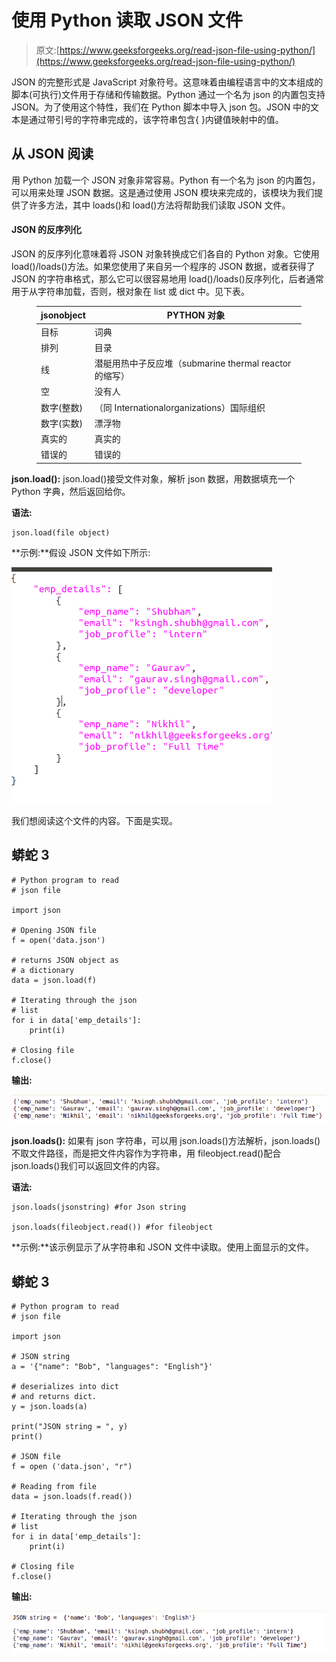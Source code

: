 # 使用 Python 读取 JSON 文件

> 原文:[https://www.geeksforgeeks.org/read-json-file-using-python/](https://www.geeksforgeeks.org/read-json-file-using-python/)

JSON 的完整形式是 JavaScript 对象符号。这意味着由编程语言中的文本组成的脚本(可执行)文件用于存储和传输数据。Python 通过一个名为 json 的内置包支持 JSON。为了使用这个特性，我们在 Python 脚本中导入 json 包。JSON 中的文本是通过带引号的字符串完成的，该字符串包含{ }内键值映射中的值。

## 从 JSON 阅读

用 Python 加载一个 JSON 对象非常容易。Python 有一个名为 json 的内置包，可以用来处理 JSON 数据。这是通过使用 JSON 模块来完成的，该模块为我们提供了许多方法，其中 loads()和 load()方法将帮助我们读取 JSON 文件。

#### JSON 的反序列化

JSON 的反序列化意味着将 JSON 对象转换成它们各自的 Python 对象。它使用 load()/loads()方法。如果您使用了来自另一个程序的 JSON 数据，或者获得了 JSON 的字符串格式，那么它可以很容易地用 load()/loads()反序列化，后者通常用于从字符串加载，否则，根对象在 list 或 dict 中。见下表。

<figure class="table">

| jsonobject | PYTHON 对象 |
| --- | --- |
| 目标 | 词典 |
| 排列 | 目录 |
| 线 | 潜艇用热中子反应堆（submarine thermal reactor 的缩写） |
| 空 | 没有人 |
| 数字(整数) | （同 Internationalorganizations）国际组织 |
| 数字(实数) | 漂浮物 |
| 真实的 | 真实的 |
| 错误的 | 错误的 |

</figure>

**json.load():** json.load()接受文件对象，解析 json 数据，用数据填充一个 Python 字典，然后返回给你。

**语法:**

```
json.load(file object)
```

**示例:**假设 JSON 文件如下所示:

![python-json](img/f729562dc982c82c00e0bf2673641330.png)

我们想阅读这个文件的内容。下面是实现。

## 蟒蛇 3

```
# Python program to read
# json file

import json

# Opening JSON file
f = open('data.json')

# returns JSON object as
# a dictionary
data = json.load(f)

# Iterating through the json
# list
for i in data['emp_details']:
    print(i)

# Closing file
f.close()
```

**输出:**

![python-read-json-output](img/62dabaa68e7418e7f4ef5003c596674d.png)

**json.loads():** 如果有 json 字符串，可以用 json.loads()方法解析，json.loads()不取文件路径，而是把文件内容作为字符串，用 fileobject.read()配合 json.loads()我们可以返回文件的内容。

**语法:**

```
json.loads(jsonstring) #for Json string

json.loads(fileobject.read()) #for fileobject
```

**示例:**该示例显示了从字符串和 JSON 文件中读取。使用上面显示的文件。

## 蟒蛇 3

```
# Python program to read
# json file

import json

# JSON string
a = '{"name": "Bob", "languages": "English"}'

# deserializes into dict
# and returns dict.
y = json.loads(a)

print("JSON string = ", y)
print()

# JSON file
f = open ('data.json', "r")

# Reading from file
data = json.loads(f.read())

# Iterating through the json
# list
for i in data['emp_details']:
    print(i)

# Closing file
f.close()
```

**输出:**

![python-read-json-output](img/c8e4d8ef31042153b0c1d99c12808d0a.png)